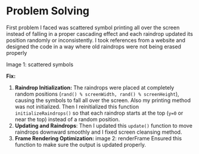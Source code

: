 
# Problem Solving
First problem I faced was scattered symbol printing all over the screen instead of falling in a proper cascading effect  and each raindrop updated its position randomly or inconsistently. I took references from a website and designed the code in a way where old raindrops were not being erased properly

Image 1: scattered  symbols

**Fix:** 

 1. **Raindrop Initialization:**  The raindrops were placed at completely random positions (`rand() % screenWidth, rand() %
    screenHeight`), causing the symbols to fall all over the screen.
    Also my printing method was not initialized. Then I reinitialized
    this function `initializeRaindrops()`  so that each raindrop starts
    at the top (`y=0` or near the top) instead of a random position.
 2. **Updating and Raindrops**: Then I updated this `update()` function to move raindrops downward smoothly and I fixed screen cleansing method.
 3. **Frame Rendering Optimization:** 
  image 2: renderFrame 
  Ensured this function to make sure the output is updated properly.
